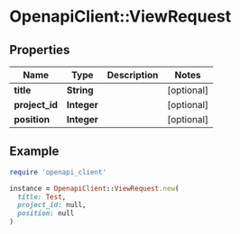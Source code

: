 # OpenapiClient::ViewRequest

## Properties

| Name | Type | Description | Notes |
| ---- | ---- | ----------- | ----- |
| **title** | **String** |  | [optional] |
| **project_id** | **Integer** |  | [optional] |
| **position** | **Integer** |  | [optional] |

## Example

```ruby
require 'openapi_client'

instance = OpenapiClient::ViewRequest.new(
  title: Test,
  project_id: null,
  position: null
)
```

